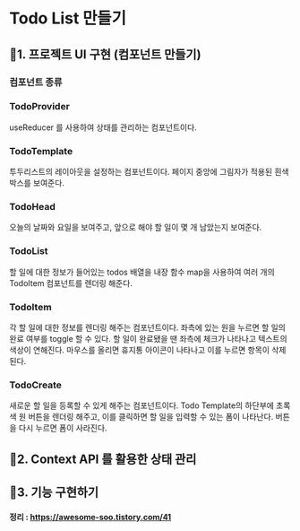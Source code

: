 # Todo List 만들기

## 💜1. 프로젝트 UI 구현 (컴포넌트 만들기)

### 컴포넌트 종류

### TodoProvider

useReducer 를 사용하여 상태를 관리하는 컴포넌트이다.

### TodoTemplate

투두리스트의 레이아웃을 설정하는 컴포넌트이다.
페이지 중앙에 그림자가 적용된 흰색 박스를 보여준다.

### TodoHead

오늘의 날짜와 요일을 보여주고, 앞으로 해야 할 일이 몇 개 남았는지 보여준다.

### TodoList

할 일에 대한 정보가 들어있는 todos 배열을 내장 함수 map을 사용하여 여러 개의 TodoItem 컴포넌트를 렌더링 해준다.

### TodoItem

각 할 일에 대한 정보를 렌더링 해주는 컴포넌트이다.
좌측에 있는 원을 누르면 할 일의 완료 여부를 toggle 할 수 있다.
할 일이 완료됐을 땐 좌측에 체크가 나타나고 텍스트의 색상이 연해진다.
마우스를 올리면 휴지통 아이콘이 나타나고 이를 누르면 항목이 삭제된다.

### TodoCreate

새로운 할 일을 등록할 수 있게 해주는 컴포넌트이다.
Todo Template의 하단부에 초록색 원 버튼을 렌더링 해주고, 이를 클릭하면 할 일을 입력할 수 있는 폼이 나타난다.
버튼을 다시 누르면 폼이 사라진다.

## 💜2. Context API 를 활용한 상태 관리

## 💜3. 기능 구현하기

#### 정리 : https://awesome-soo.tistory.com/41
